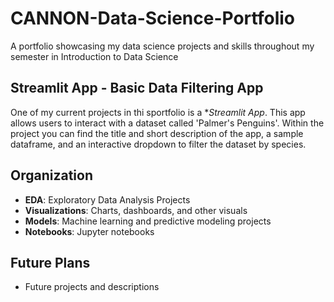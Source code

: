 # CANNON-Data-Science-Portfolio
A portfolio showcasing my data science projects and skills throughout my semester in Introduction to Data Science

## Streamlit App - Basic Data Filtering App
One of my current projects in thi sportfolio is a **Streamlit App*. This app allows users to interact with a dataset called 'Palmer's Penguins'. Within the project you can find the title and short description of the app, a sample dataframe, and an interactive dropdown to filter the dataset by species.

## Organization

- **EDA**: Exploratory Data Analysis Projects
- **Visualizations**: Charts, dashboards, and other visuals
- **Models**: Machine learning and predictive modeling projects
- **Notebooks**: Jupyter notebooks

## Future Plans
- Future projects and descriptions
